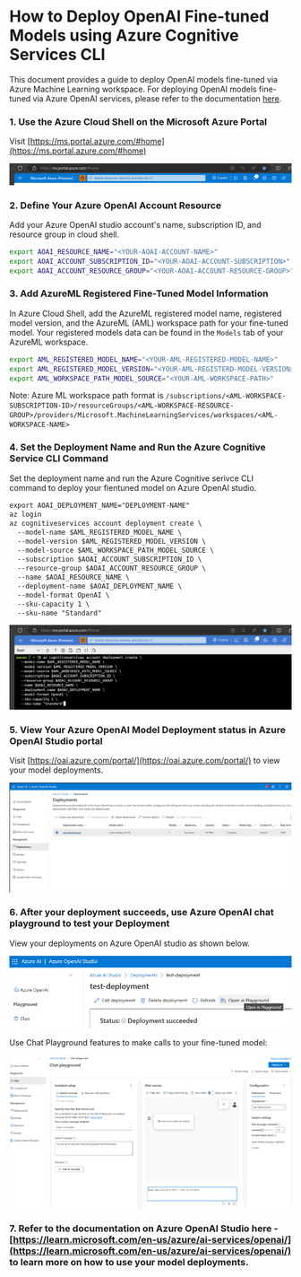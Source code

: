 # How to Deploy OpenAI Fine-tuned Models using Azure Cognitive Services CLI

This document provides a guide to deploy OpenAI models fine-tuned via Azure Machine Learning workspace. For deploying OpenAI models fine-tuned via Azure OpenAI services, please refer to the documentation [here](#).

### 1. Use the Azure Cloud Shell on the Microsoft Azure Portal
Visit [https://ms.portal.azure.com/#home](https://ms.portal.azure.com/#home)

![Azure Cloud Shell](images/image.png)

### 2. Define Your Azure OpenAI Account Resource
Add your Azure OpenAI studio account's name, subscription ID, and resource group in cloud shell.
```bash
export AOAI_RESOURCE_NAME="<YOUR-AOAI-ACCOUNT-NAME>"
export AOAI_ACCOUNT_SUBSCRIPTION_ID="<YOUR-AOAI-ACCOUNT-SUBSCRIPTION>"
export AOAI_ACCOUNT_RESOURCE_GROUP="<YOUR-AOAI-ACCOUNT-RESOURCE-GROUP>"
```

### 3. Add AzureML Registered Fine-Tuned Model Information
In Azure Cloud Shell, add the AzureML registered model name, registered model version, and the AzureML (AML) workspace path for your fine-tuned model. 
Your registered models data can be found in the `Models` tab of your AzureML workspace.

```bash
export AML_REGISTERED_MODEL_NAME="<YOUR-AML-REGISTERED-MODEL-NAME>"
export AML_REGISTERED_MODEL_VERSION="<YOUR-AML-REGISTERD-MODEL-VERSION>"
export AML_WORKSPACE_PATH_MODEL_SOURCE="<YOUR-AML-WORKSPACE-PATH>"
```

Note: Azure ML workspace path format is `/subscriptions/<AML-WORKSPACE-SUBSCRIPTION-ID>/resourceGroups/<AML-WORKSPACE-RESOURCE-GROUP>/providers/Microsoft.MachineLearningServices/workspaces/<AML-WORKSPACE-NAME>`

### 4. Set the Deployment Name and Run the Azure Cognitive Service CLI Command
Set the deployment name and run the Azure Cognitive serivce CLI command to deploy your fientuned model on Azure OpenAI studio.
```
export AOAI_DEPLOYMENT_NAME="DEPLOYMENT-NAME"
az login
az cognitiveservices account deployment create \
  --model-name $AML_REGISTERED_MODEL_NAME \
  --model-version $AML_REGISTERED_MODEL_VERSION \
  --model-source $AML_WORKSPACE_PATH_MODEL_SOURCE \
  --subscription $AOAI_ACCOUNT_SUBSCRIPTION_ID \
  --resource-group $AOAI_ACCOUNT_RESOURCE_GROUP \
  --name $AOAI_RESOURCE_NAME \
  --deployment-name $AOAI_DEPLOYMENT_NAME \
  --model-format OpenAI \
  --sku-capacity 1 \
  --sku-name "Standard"
```
![Run Azure CLI command to deploy models](images/image-1.png)

### 5. View Your Azure OpenAI Model Deployment status in Azure OpenAI Studio portal
Visit [https://oai.azure.com/portal/](https://oai.azure.com/portal/) to view your model deployments.

![Deployment in provisioning state](images/image-2.png)

### 6. After your deployment succeeds, use Azure OpenAI chat playground to test your Deployment
View your deployments on Azure OpenAI studio as shown below.

![Succeeded deployment page](images/image-3.png)

Use Chat Playground features to make calls to your fine-tuned model:

![Chat playground](images/image-4.png)

### 7. Refer to the documentation on Azure OpenAI Studio here - [https://learn.microsoft.com/en-us/azure/ai-services/openai/](https://learn.microsoft.com/en-us/azure/ai-services/openai/) to learn more on how to use your model deployments.